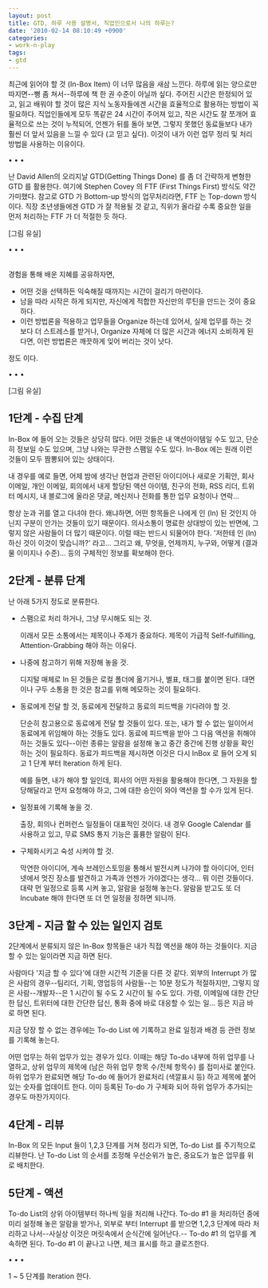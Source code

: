 ```yaml
---
layout: post
title: GTD, 하루 사용 설명서, 직업인으로서 나의 하루는?
date: '2010-02-14 08:10:49 +0900'
categories:
- work-n-play
tags:
- gtd
---
```


최근에 읽어야 할 것 (In-Box Item) 이 너무 많음을 새삼 느낀다. 하루에 읽는 양으로만 따지면--뻥 좀 쳐서--하루에 책 한 권 수준이 아닐까 싶다. 주어진 시간은 한정되어 있고, 읽고 배워야 할 것이 많은 지식 노동자들에겐 시간을 효율적으로 활용하는 방법이 꼭 필요하다. 직업인들에게 모두 똑같은 24 시간이 주어져 있고, 작은 시간도 잘 쪼개어 효율적으로 쓰는 것이 누적되어, 언젠가 뒤를 돌아 보면, 그렇지 못했던 동료들보다 내가 훨씬 더 앞서 있음을 느낄 수 있다 (고 믿고 싶다). 이것이 내가 이런 업무 정리 및 처리 방법을 사용하는 이유이다.

<div class="spacer">• • •</div>

난 David Allen의 오리지날 GTD(Getting Things Done) 를 좀 더 간략하게 변형한 GTD 를 활용한다. 여기에 Stephen Covey 의 FTF (First Things First) 방식도 약간 가미했다. 참고로 GTD 가 Bottom-up 방식의 업무처리라면, FTF 는 Top-down 방식이다. 직장 초년생들에겐 GTD 가 잘 적용될 것 같고, 직위가 올라갈 수록 중요한 일을 먼저 처리하는 FTF 가 더 적절한 듯 하다.

[그림 유실]

<div class="spacer">• • •</div> 

경험을 통해 배운 지혜를 공유하자면,

- 어떤 것을 선택하든 익숙해질 때까지는 시간이 걸리기 마련이다.
- 남을 따라 시작은 하게 되지만, 자신에게 적합한 자신만의 루틴을 만드는 것이 중요하다.
- 이런 방법론을 적용하고 업무들을 Organize 하는데 있어서, 실제 업무를 하는 것 보다 더 스트레스를 받거나, Organize 자체에 더 많은 시간과 에너지 소비하게 된다면, 이런 방법론은 깨끗하게 잊어 버리는 것이 낫다.

정도 이다.

<div class="spacer">• • •</div>

[그림 유실]

## 1단계 - 수집 단계

In-Box 에 들어 오는 것들은 상당히 많다. 어떤 것들은 내 액션아이템일 수도 있고, 단순히 정보일 수도 있으며, 그냥 나와는 무관한 스팸일 수도 있다. In-Box 에는 원래 이런 것들이 모두 짬뽕되어 있는 상태이다.

내 경우를 예로 들면, 어제 밤에 생각난 현업과 관련된 아이디어나 새로운 기획안, 회사 이메일, 개인 이메일, 회의에서 내게 할당된 액션 아이템, 친구의 전화, RSS 리더, 트위터 메시지, 내 블로그에 올라온 댓글, 메신저나 전화를 통한 업무 요청이나 연락...

항상 눈과 귀를 열고 다녀야 한다. 왜냐하면, 어떤 항목들은 나에게 인 (In) 된 것인지 아닌지 구분이 안가는 것들이 있기 때문이다. 의사소통이 명료한 상대방이 있는 반면에, 그렇지 않은 사람들이 더 많기 때문이다. 이럴 때는 반드시 되물어야 한다. '저한테 인 (In) 하신 것이 이것이 맞습니까?' 라고... 그리고 왜, 무엇을, 언제까지, 누구와, 어떻게 (결과물 이미지나 수준)... 등의 구체적인 정보를 확보해야 한다.

## 2단계 - 분류 단계

난 아래 5가지 정도로 분류한다.

- 스팸으로 처리 하거나, 그냥 무시해도 되는 것.

  이래서 모든 소통에서는 제목이나 주제가 중요하다. 제목이 가급적 Self-fulfilling, Attention-Grabbing 해야 하는 이유다.

- 나중에 참고하기 위해 저장해 놓을 것.

  디지털 매체로 In 된 것들은 로컬 폴더에 옮기거나, 별표, 태그를 붙이면 된다. 대면이나 구두 소통을 한 것은 참고를 위해 메모하는 것이 필요하다.

- 동료에게 전달 할 것, 동료에게 전달하고 동료의 피드백을 기다려야 할 것.

  단순히 참고용으로 동료에게 전달 할 것들이 있다. 또는, 내가 할 수 없는 일이어서 동료에게 위임해야 하는 것들도 있다. 동료에 피드백을 받아 그 다음 액션을 취해야 하는 것들도 있다--이런 종류는 알람을 설정해 놓고 중간 중간에 진행 상황을 확인하는 것이 필요하다. 동료가 피드백을 제시하면 이것은 다시 InBox 로 들어 오게 되고 1 단계 부터 Iteration 하게 된다.

  예를 들면, 내가 해야 할 일인데, 회사의 어떤 자원을 활용해야 한다면, 그 자원을 할당해달라고 먼저 요청해야 하고, 그에 대한 승인이 와야 액션을 할 수가 있게 된다.

- 일정표에 기록해 놓을 것.

  출장, 회의나 컨퍼런스 일정들이 대표적인 것이다. 내 경우 Google Calendar 를 사용하고 있고, 무료 SMS 통지 기능은 훌륭한 알람이 된다.

- 구체화시키고 숙성 시켜야 할 것.

  막연한 아이디어, 계속 브레인스토밍을 통해서 발전시켜 나가야 할 아이디어, 인터넷에서 멋진 장소를 발견하고 가족과 언젠가 가야겠다는 생각... 뭐 이런 것들이다. 대략 먼 일정으로 등록 시켜 놓고, 알람을 설정해 놓는다. 알람을 받고도 또 더 Incubate 해야 한다면 또 더 먼 일정을 정하면 되니까.

## 3단계 - 지금 할 수 있는 일인지 검토

2단계에서 분류되지 않은 In-Box 항목들은 내가 직접 액션을 해야 하는 것들이다. 지금 할 수 있는 일이라면 지금 하면 된다.

사람마다 '지금 할 수 있다'에 대한 시간적 기준을 다른 것 같다. 외부의 Interrupt 가 많은 사람의 경우--팀리더, 기획, 영업등의 사람들--는 10분 정도가 적절하지만, 그렇지 않은 사람--개발자--은 1 시간이 될 수도 2 시간이 될 수도 있다. 가령, 이메일에 대한 간단한 답신, 트위터에 대한 간단한 답신, 통화 중에 바로 대응할 수 있는 일... 등은 지금 바로 하면 된다.

지금 당장 할 수 없는 경우에는 To-do List 에 기록하고 완료 일정과 배경 등 관련 정보를 기록해 놓는다.

어떤 업무는 하위 업무가 있는 경우가 있다. 이때는 해당 To-do 내부에 하위 업무를 나열하고, 상위 업무의 제목에 (남은 하위 업무 항목 수/전체 항목수) 를 접미사로 붙인다. 하위 업무가 완료되면 해당 To-do 에 들어가 완료처리 (색깔표시 등) 하고 제목에 붙어 있는 숫자를 업데이트 한다. 이미 등록된 To-do 가 구체화 되어 하위 업무가 추가되는 경우도 마찬가지이다.

## 4단계 - 리뷰

In-Box 의 모든 Input 들이 1,2,3 단계를 거쳐 정리가 되면, To-do List 를 주기적으로 리뷰한다. 난 To-do List 의 순서를 조정해 우선순위가 높은, 중요도가 높은 업무를 위로 배치한다.

## 5단계 - 액션

To-do List의 상위 아이템부터 하나씩 일을 처리해 나간다. To-do #1 을 처리하던 중에 미리 설정해 놓은 알람을 받거나, 외부로 부터 Interrupt 를 받으면 1,2,3 단계에 따라 처리하고 나서--사실상 이것은 머릿속에서 순식간에 일어난다.-- To-do #1 의 업무를 계속하면 된다. To-do #1 이 끝나고 나면, 체크 표시를 하고 클로즈한다.

<div class="spacer">• • •</div>

1 ~ 5 단계를 Iteration 한다.
